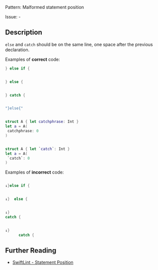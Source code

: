 Pattern: Malformed statement position

Issue: -

## Description

`else` and `catch` should be on the same line, one space after the previous declaration.

Examples of **correct** code:
```swift
} else if {


} else {


} catch {


"}else{"


struct A { let catchphrase: Int }
let a = A(
 catchphrase: 0
)


struct A { let `catch`: Int }
let a = A(
 `catch`: 0
)

```
Examples of **incorrect** code:
```swift

↓}else if {


↓}  else {


↓}
catch {


↓}
	  catch {

```

## Further Reading

* [SwiftLint - Statement Position](https://realm.github.io/SwiftLint/statement_position.html)